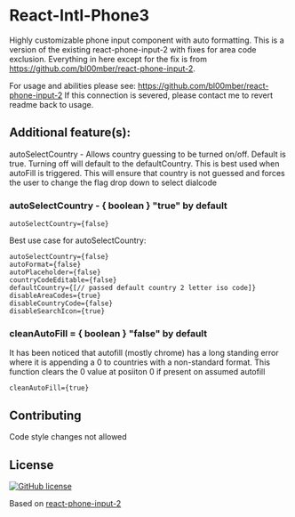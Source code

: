 # React-Intl-Phone3
Highly customizable phone input component with auto formatting. This is a version of the existing react-phone-input-2 with fixes for area code exclusion. Everything in here except for the fix is from https://github.com/bl00mber/react-phone-input-2. 

For usage and abilities please see: https://github.com/bl00mber/react-phone-input-2
If this connection is severed, please contact me to revert readme back to usage.

## Additional feature(s):
autoSelectCountry - Allows country guessing to be turned on/off. Default is true. Turning off will default to the defaultCountry.
This is best used when autoFill is triggered. This will ensure that country is not guessed and forces the user to change the flag drop down to select dialcode

### autoSelectCountry - { boolean } "true" by default
```
autoSelectCountry={false}

```

Best use case for autoSelectCountry: 
```
autoSelectCountry={false}
autoFormat={false}
autoPlaceholder={false}
countryCodeEditable={false}
defaultCountry={[// passed default country 2 letter iso code]}
disableAreaCodes={true}
disableCountryCode={false}
disableSearchIcon={true}
```

### cleanAutoFill = { boolean } "false" by default
It has been noticed that autofill (mostly chrome) has a long standing error where it is appending a 0 to countries with a non-standard format. This function clears the 0 value at posiiton 0 if present on assumed autofill
``` 
cleanAutoFill={true}
```

## Contributing
Code style changes not allowed

## License
[![GitHub license](https://img.shields.io/badge/license-MIT-blue.svg)](https://github.com/khippert5/react-intl-phone3/blob/master/LICENSE)

Based on [react-phone-input-2](https://github.com/bl00mber/react-phone-input-2)
